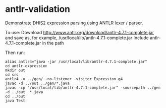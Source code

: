 # antlr-validation
Demonstrate DHIS2 expression parsing using ANTLR lexer / parser.

To use:
Download http://www.antlr.org/download/antlr-4.7.1-complete.jar and save as, for example, /usr/local/lib/antlr-4.7.1-complete.jar
Include antlr-4.7.1-complete.jar in the path

Then run:
```
alias antlr4="java -jar /usr/local/lib/antlr-4.7.1-complete.jar"
cd antlr-expression
mkdir out
cd src
antlr4 -o ../gen/ -no-listener -visitor Expression.g4
javac -d ../out ../gen/*.java
javac -cp "/usr/local/lib/antlr-4.7.1-complete.jar" -sourcepath ../gen -d ../out  *.java
cd ../out
java Test
```

